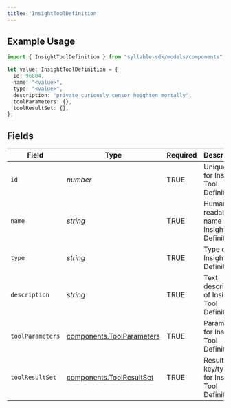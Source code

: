 ```yaml
---
title: 'InsightToolDefinition'
---
```


## Example Usage

```typescript
import { InsightToolDefinition } from "syllable-sdk/models/components";

let value: InsightToolDefinition = {
  id: 96804,
  name: "<value>",
  type: "<value>",
  description: "private curiously censor heighten mortally",
  toolParameters: {},
  toolResultSet: {},
};
```

## Fields

| Field                                                                  | Type                                                                   | Required                                                               | Description                                                            |
| ---------------------------------------------------------------------- | ---------------------------------------------------------------------- | ---------------------------------------------------------------------- | ---------------------------------------------------------------------- |
| `id`                                                                   | *number*                                                               | TRUE                                                     | Unique ID for Insight Tool Definition                                  |
| `name`                                                                 | *string*                                                               | TRUE                                                     | Human readable name of Insight Tool Definition                         |
| `type`                                                                 | *string*                                                               | TRUE                                                     | Type of Insight Tool Definition                                        |
| `description`                                                          | *string*                                                               | TRUE                                                     | Text description of Insight Tool Definition                            |
| `toolParameters`                                                       | [components.ToolParameters](/sdk-docs/models/components/toolparameters) | TRUE                                                     | Parameters for Insight Tool Definition                                 |
| `toolResultSet`                                                        | [components.ToolResultSet](/sdk-docs/models/components/toolresultset)   | TRUE                                                     | Result key/types for Insight Tool Definition                           |